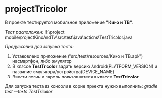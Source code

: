# projectTricolor

В проекте тестируется мобильное приложение **"Кино и ТВ"**.

*Тест расположен:* H:\project mobile\projectKinoAndTv\src\test\java\actions\TestTricolor.java


*Предусловия для запуска теста:*
1) Установлено приложение ("src/test/resources/Кино и ТВ.apk") насмартфон, либо эмулятор
2) В классе **TestTricolor** задать версию Android(PLATFORM_VERSION) и название эмулятора/устройства(DEVICE_NAME)
3) Ввести логин и пароль пользоввателя в классе **TestTricolor**

Для запуска теста из консоли в корне проекта нужно выполнить:
*gradle test --tests TestTricolor*